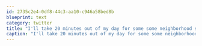 ```yaml
---
id: 2735c2e4-0df8-44c3-aa10-c946a58bed8b
blueprint: text
category: twitter
title: "I'll take 20 minutes out of my day for some some neighborhood spring cleaning.  Who's with me? http://bit.ly/9Lnj9q"
caption: "I'll take 20 minutes out of my day for some some neighborhood spring cleaning.  Who's with me? http://bit.ly/9Lnj9q"
---
```

